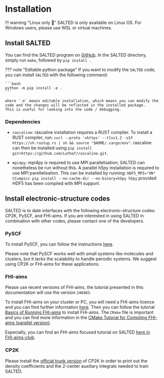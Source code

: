 # Installation

!!! warning "Linux only 🐧"
    SALTED is only available on Linux OS. For Windows users, please use WSL or virtual machines.

## Install SALTED

You can find the SALTED program on [GitHub](https://github.com/andreagrisafi/SALTED). In the SALTED directory, simply run `make`, followed by `pip install .`

??? note "Editable python package"
    If you want to modify the `SALTED` code, you can install `SALTED` with the following command:

    ```bash
    python -m pip install -e .
    ```

    where `-e` means editable installation, which means you can modify the code and the changes will be reflected in the installed package.
    This is useful for looking into the code / debugging.


### Dependencies

 - `rascaline`: rascaline installation requires a RUST compiler. To install a RUST compiler, run: `curl --proto '=https' --tlsv1.2 -sSf https://sh.rustup.rs | sh && source "$HOME/.cargo/env"`. rascaline can then be installed using `pip install git+https://github.com/Luthaf/rascaline.git`.

 - `mpi4py`: mpi4py is required to use MPI parallelisation; SALTED can nonetheless be run without this. A parallel h5py installation is required to use MPI parellelisation. This can be installed by running: `HDF5_MPI="ON" CC=mpicc pip install --no-cache-dir --no-binary=h5py h5py` provided HDF5 has been compiled with MPI support.

## Install electronic-structure codes 

SALTED is to date interfaces with the following electronic-structure codes: CP2K, PySCF, and FHI-aims. If you are interested in using SALTED in combination with other codes, please contact one of the developers.

### PySCF

To install PySCF, you can follow the instructions [here](https://pyscf.org/install.html).

Please note that PySCF works well with small systems like molecules and clusters, but it lacks the scalability to handle periodic systems.
We suggest using CP2K or FHI-aims for these applications.


### FHI-aims


Please use recent versions of FHI-aims, the tutorial presented in this documentation will use the version `240403`.

To install FHI-aims on your cluster or PC, you will need a FHI-aims licence and you can find further information [here](https://fhi-aims.org/get-the-code).
Then you can follow the tutorial [Basics of Running FHI-aims](https://fhi-aims-club.gitlab.io/tutorials/basics-of-running-fhi-aims/preparations/) to install FHI-aims.
The `CMake` file is important and you can find more information in the [CMake Tutorial for Compiling FHI-aims (parallel version)](https://aims-git.rz-berlin.mpg.de/aims/FHIaims/-/wikis/CMake%20Tutorial).

Especially, you can find an FHI-aims focused tutorial on SALTED [here in FHI-aims-club](https://fhi-aims-club.gitlab.io/tutorials/fhi-aims-with-salted).

### CP2K

Please install the [official trunk version](https://github.com/cp2k/cp2k) of CP2K in order to print out the density coefficients and the 2-center auxiliary integrals needed to train SALTED.

